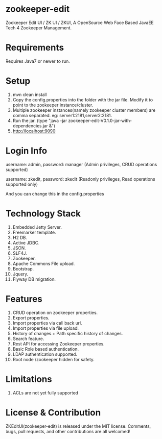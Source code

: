 zookeeper-edit
==============

Zookeeper Edit UI / ZK UI / ZKUI, A OpenSource Web Face Based JavaEE Tech 4 Zookeeper Management.

Requirements
==============
Requires Java7 or newer to run.

Setup
==============
1. mvn clean install
2. Copy the config.properties into the folder with the jar file. Modify it to point to the zookeeper instance/cluster. 
3. Multiple zookeeper instances(namely zookeeper cluster members) are comma separated.  eg: server1:2181,server2:2181.
4. Run the jar. (type "java -jar zookeeper-edit-V0.1.0-jar-with-dependencies.jar &")
5. <a href="http://localhost:9090">http://localhost:9090</a> 

Login Info
==============
username: admin, password: manager (Admin privileges, CRUD operations supported)

username: zkedit, password: zkedit (Readonly privileges, Read operations supported only)

And you can change this in the config.properties

Technology Stack
==============
1. Embedded Jetty Server.
2. Freemarker template.
3. H2 DB.
4. Active JDBC.
5. JSON.
6. SLF4J.
7. Zookeeper.
8. Apache Commons File upload.
9. Bootstrap.
10. Jquery.
11. Flyway DB migration.

Features
==============
1. CRUD operation on zookeeper properties.
2. Export properties.
3. Import properties via call back url.
4. Import properties via file upload.
5. History of changes + Path specific history of changes.
6. Search feature.
7. Rest API for accessing Zookeeper properties.
8. Basic Role based authentication.
9. LDAP authentication supported.
10. Root node /zookeeper hidden for safety.

Limitations
==============
1. ACLs are not yet fully supported

License & Contribution
==============
ZKEditUI(zookeeper-edit) is released under the MIT license. Comments, bugs, pull requests, and other contributions are all welcomed!
